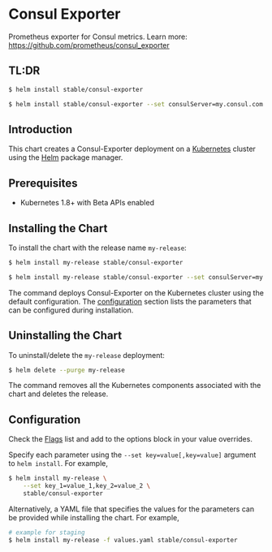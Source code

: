 # Consul Exporter

Prometheus exporter for Consul metrics.
Learn more: https://github.com/prometheus/consul_exporter

## TL:DR

```bash
$ helm install stable/consul-exporter
```
```bash
$ helm install stable/consul-exporter --set consulServer=my.consul.com:8500
```

## Introduction

This chart creates a Consul-Exporter deployment on a
[Kubernetes](http://kubernetes.io) cluster using the [Helm](https://helm.sh) package manager.

## Prerequisites

- Kubernetes 1.8+ with Beta APIs enabled

## Installing the Chart

To install the chart with the release name `my-release`:
```bash
$ helm install my-release stable/consul-exporter
```
```bash
$ helm install my-release stable/consul-exporter --set consulServer=my.consul.com --set consulPort=8500
```
The command deploys Consul-Exporter on the Kubernetes cluster using the
default configuration. The [configuration](#configuration) section lists the parameters that can be configured during installation.

## Uninstalling the Chart

To uninstall/delete the `my-release` deployment:
```bash
$ helm delete --purge my-release
```
The command removes all the Kubernetes components associated with the chart and deletes the release.

## Configuration

Check the [Flags](https://github.com/prometheus/consul_exporter#flags) list and add to the options block in your value overrides.

Specify each parameter using the `--set key=value[,key=value]` argument to
`helm install`. For example,
```bash
$ helm install my-release \
    --set key_1=value_1,key_2=value_2 \
    stable/consul-exporter
```
Alternatively, a YAML file that specifies the values for the parameters can be
provided while installing the chart. For example,
```bash
# example for staging
$ helm install my-release -f values.yaml stable/consul-exporter
```
